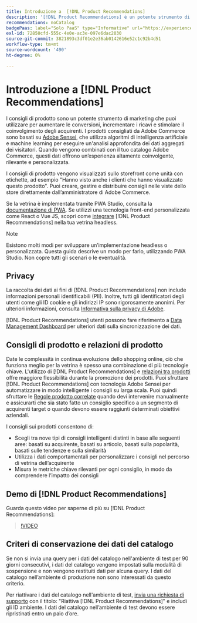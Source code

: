 ```yaml
---
title: Introduzione a  [!DNL Product Recommendations]
description: '[!DNL Product Recommendations] è un potente strumento di marketing che puoi utilizzare per aumentare le conversioni, incrementare i ricavi e stimolare il coinvolgimento degli acquirenti.'
recommendations: noCatalog
badgePaas: label="Solo PaaS" type="Informative" url="https://experienceleague.adobe.com/it/docs/commerce/user-guides/product-solutions" tooltip="Applicabile solo ai progetti Adobe Commerce on Cloud (infrastruttura PaaS gestita da Adobe) e ai progetti on-premise."
exl-id: 72850cfd-555c-4e0e-ac3e-097e6dac2030
source-git-commit: 3821893c3df01e2e36ab0142616e52c1c92b4d51
workflow-type: tm+mt
source-wordcount: '490'
ht-degree: 0%

---
```


# Introduzione a [!DNL Product Recommendations]

I consigli di prodotto sono un potente strumento di marketing che puoi utilizzare per aumentare le conversioni, incrementare i ricavi e stimolare il coinvolgimento degli acquirenti. I prodotti consigliati da Adobe Commerce sono basati su [Adobe Sensei](https://www.adobe.com/sensei.html), che utilizza algoritmi di intelligenza artificiale e machine learning per eseguire un&#39;analisi approfondita dei dati aggregati dei visitatori. Quando vengono combinati con il tuo catalogo Adobe Commerce, questi dati offrono un’esperienza altamente coinvolgente, rilevante e personalizzata.

I consigli di prodotto vengono visualizzati sullo storefront come unità con etichette, ad esempio &quot;Hanno visto anche i clienti che hanno visualizzato questo prodotto&quot;. Puoi creare, gestire e distribuire consigli nelle viste dello store direttamente dall’amministratore di Adobe Commerce.

Se la vetrina è implementata tramite PWA Studio, consulta la [documentazione di PWA](https://developer.adobe.com/commerce/pwa-studio/integrations/product-recommendations/). Se utilizzi una tecnologia front-end personalizzata come React o Vue JS, scopri come [integrare](headless.md) [!DNL Product Recommendations] nella tua vetrina headless.

>[!NOTE]
>
>Esistono molti modi per sviluppare un’implementazione headless o personalizzata. Questa guida descrive un modo per farlo, utilizzando PWA Studio. Non copre tutti gli scenari o le eventualità.

## Privacy

La raccolta dei dati ai fini di [!DNL Product Recommendations] non include informazioni personali identificabili (PII). Inoltre, tutti gli identificatori degli utenti come gli ID cookie e gli indirizzi IP sono rigorosamente anonimi. Per ulteriori informazioni, consulta [Informativa sulla privacy di Adobe](https://www.adobe.com/privacy/policy.html).

[!DNL Product Recommendations] utenti possono fare riferimento a [Data Management Dashboard](https://experienceleague.adobe.com/docs/commerce-admin/systems/data-transfer/data-dashboard.html?lang=it) per ulteriori dati sulla sincronizzazione dei dati.

## Consigli di prodotto e relazioni di prodotto

Date le complessità in continua evoluzione dello shopping online, ciò che funziona meglio per la vetrina è spesso una combinazione di più tecnologie chiave. L&#39;utilizzo di [!DNL Product Recommendations] e [relazioni tra prodotti](https://experienceleague.adobe.com/docs/commerce-admin/marketing/promotions/product-relationships/product-relationships.html?lang=it) offre maggiore flessibilità durante la promozione dei prodotti. Puoi sfruttare [!DNL Product Recommendations] con tecnologia Adobe Sensei per automatizzare in modo intelligente i consigli su larga scala. Puoi quindi sfruttare le [Regole prodotto correlate](https://experienceleague.adobe.com/docs/commerce-admin/marketing/promotions/product-relationships/product-related-rules.html?lang=it) quando devi intervenire manualmente e assicurarti che sia stato fatto un consiglio specifico a un segmento di acquirenti target o quando devono essere raggiunti determinati obiettivi aziendali.

I consigli sui prodotti consentono di:

- Scegli tra nove tipi di consigli intelligenti distinti in base alle seguenti aree: basati su acquirente, basati su articolo, basati sulla popolarità, basati sulle tendenze e sulla similarità
- Utilizza i dati comportamentali per personalizzare i consigli nel percorso di vetrina dell’acquirente
- Misura le metriche chiave rilevanti per ogni consiglio, in modo da comprendere l’impatto dei consigli

## Demo di [!DNL Product Recommendations]

Guarda questo video per saperne di più su [!DNL Product Recommendations]:

>[!VIDEO](https://video.tv.adobe.com/v/3449966?quality=12&captions=ita)

## Criteri di conservazione dei dati del catalogo

Se non si invia una query per i dati del catalogo nell&#39;ambiente di test per 90 giorni consecutivi, i dati del catalogo vengono impostati sulla modalità di sospensione e non vengono restituiti dati per alcuna query. I dati del catalogo nell’ambiente di produzione non sono interessati da questo criterio.

Per riattivare i dati del catalogo nell&#39;ambiente di test, [invia una richiesta di supporto](https://experienceleague.adobe.com/it/docs/commerce-knowledge-base/kb/help-center-guide/magento-help-center-user-guide#experience-league-start-page) con il titolo: &quot;Riattiva [!DNL Product Recommendations]&quot; e includi gli ID ambiente. I dati del catalogo nell’ambiente di test devono essere ripristinati entro un paio d’ore.
